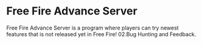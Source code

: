 # Free Fire Advance Server
Free Fire Advance Server is a program where players can try newest features that is not released yet in Free Fire! 02.Bug Hunting and Feedback.
